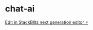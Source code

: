 # chat-ai

[Edit in StackBlitz next generation editor ⚡️](https://stackblitz.com/~/github.com/yomariano/chat-ai)